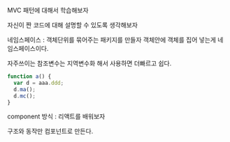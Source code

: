 MVC 패턴에 대해서 학습해보자

자신이 짠 코드에 대해 설명할 수 있도록 생각해보자

네임스페이스 : 객체단위를 묶어주는 패키지를 만들자
객체안에 객체를 집어 넣는게 네임스페이스이다.

자주쓰이는 참조변수는 지역변수화 해서 사용하면 더빠르고 쉽다.
```js
function a() {
  var d = aaa.ddd;
  d.ma();
  d.mc();
}
```

component 방식 : 리액트를 배워보자

구조와 동작만 컴포넌트로 만든다.
